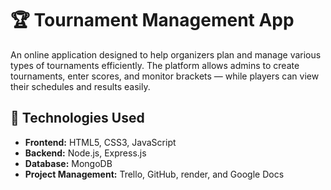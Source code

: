 # 🏆 Tournament Management App

An online application designed to help organizers plan and manage various types of tournaments efficiently. The platform allows admins to create tournaments, enter scores, and monitor brackets — while players can view their schedules and results easily.

## 📁 Technologies Used

- **Frontend:** HTML5, CSS3, JavaScript
- **Backend:** Node.js, Express.js
- **Database:** MongoDB
- **Project Management:** Trello, GitHub, render, and Google Docs
